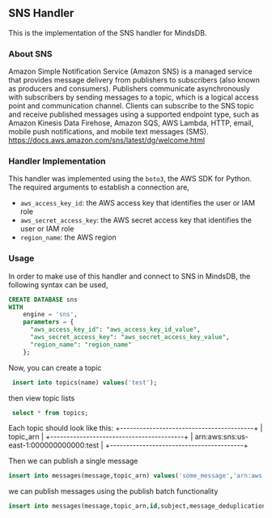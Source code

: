 ## SNS Handler

This is the implementation of the SNS handler for MindsDB.

### About SNS

Amazon Simple Notification Service (Amazon SNS) is a managed service that provides message delivery from publishers to subscribers (also known as producers and consumers). Publishers communicate asynchronously with subscribers by sending messages to a topic, which is a logical access point and communication channel. Clients can subscribe to the SNS topic and receive published messages using a supported endpoint type, such as Amazon Kinesis Data Firehose, Amazon SQS, AWS Lambda, HTTP, email, mobile push notifications, and mobile text messages (SMS). <br>
https://docs.aws.amazon.com/sns/latest/dg/welcome.html

### Handler Implementation

This handler was implemented using the `boto3`, the AWS SDK for Python.
The required arguments to establish a connection are,
* `aws_access_key_id`: the AWS access key that identifies the user or IAM role
* `aws_secret_access_key`: the AWS secret access key that identifies the user or IAM role
* `region_name`: the AWS region

### Usage

In order to make use of this handler and connect to SNS in MindsDB, the following syntax can be used,


```sql
CREATE DATABASE sns
WITH
    engine = 'sns',
    parameters = {
      "aws_access_key_id": "aws_access_key_id_value",
      "aws_secret_access_key": "aws_secret_access_key_value",
      "region_name": "region_name"
    };
```
Now, you can create a topic 
```sql
 insert into topics(name) values('test');

```

then view topic lists
```sql
 select * from topics;
```

Each topic should look like this:
+-----------------------------------------+
| topic_arn                               |
+-----------------------------------------+
| arn:aws:sns:us-east-1:000000000000:test |
+-----------------------------------------+

Then we can publish a single message
```sql
insert into messages(message,topic_arn) values('some_message','arn:aws:sns:us-east-1:000000000000:test')
```
we can publish messages using the publish batch functionality

```sql
insert into messages(message,topic_arn,id,subject,message_deduplication_id,message_group_id) values('some_message','arn:aws:sns:us-east-1:000000000000:test','333','aaaa','000-222','ssss'),('some_message','arn:aws:sns:us-east-1:000000000000:test','3373','aaaa','000-222','ssss')
```


